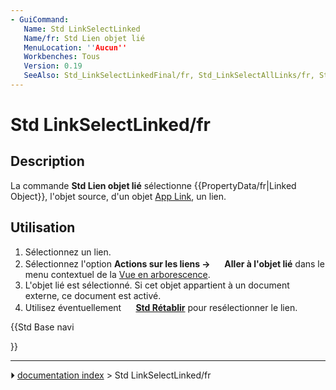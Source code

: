 ```yaml
---
- GuiCommand:
   Name: Std LinkSelectLinked
   Name/fr: Std Lien objet lié
   MenuLocation: ''Aucun''
   Workbenches: Tous
   Version: 0.19
   SeeAlso: Std_LinkSelectLinkedFinal/fr, Std_LinkSelectAllLinks/fr, Std_SelBack/fr, Std_SelForward/fr
---
```


# Std LinkSelectLinked/fr

## Description

La commande **Std Lien objet lié** sélectionne {{PropertyData/fr|Linked Object}}, l\'objet source, d\'un objet [App Link](App_Link/fr.md), un lien.



## Utilisation

1.  Sélectionnez un lien.
2.  Sélectionnez l\'option **Actions sur les liens → <img src="images/Std_LinkSelectLinked.svg" width=16px> Aller à l'objet lié** dans le menu contextuel de la [Vue en arborescence](Tree_view/fr.md).
3.  L\'objet lié est sélectionné. Si cet objet appartient à un document externe, ce document est activé.
4.  Utilisez éventuellement **<img src="images/Std_SelBack.svg" width=16px> [Std Rétablir](Std_SelBack/fr.md)** pour resélectionner le lien.





{{Std Base navi

}}



---
⏵ [documentation index](../README.md) > Std LinkSelectLinked/fr
